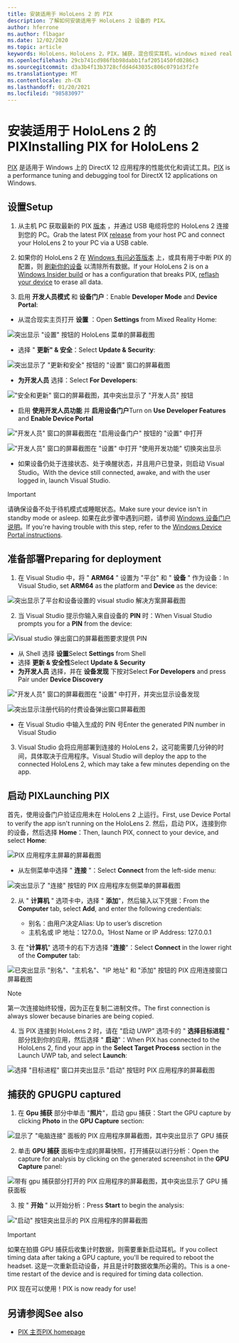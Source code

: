 ```yaml
---
title: 安装适用于 HoloLens 2 的 PIX
description: 了解如何安装适用于 HoloLens 2 设备的 PIX。
author: hferrone
ms.author: flbagar
ms.date: 12/02/2020
ms.topic: article
keywords: HoloLens，HoloLens 2，PIX，捕获，混合现实耳机，windows mixed reality 耳机，虚拟现实耳机
ms.openlocfilehash: 29cb741cd986fbb98dabb1faf2051450fd0286c3
ms.sourcegitcommit: d3a3b4f13b3728cfdd4d43035c806c0791d3f2fe
ms.translationtype: MT
ms.contentlocale: zh-CN
ms.lasthandoff: 01/20/2021
ms.locfileid: "98583097"
---
```

# <a name="installing-pix-for-hololens-2"></a><span data-ttu-id="7ac91-104">安装适用于 HoloLens 2 的 PIX</span><span class="sxs-lookup"><span data-stu-id="7ac91-104">Installing PIX for HoloLens 2</span></span>

<span data-ttu-id="7ac91-105">[PIX](https://devblogs.microsoft.com/pix) 是适用于 Windows 上的 DirectX 12 应用程序的性能优化和调试工具。</span><span class="sxs-lookup"><span data-stu-id="7ac91-105">[PIX](https://devblogs.microsoft.com/pix) is a performance tuning and debugging tool for DirectX 12 applications on Windows.</span></span> 

## <a name="setup"></a><span data-ttu-id="7ac91-106">设置</span><span class="sxs-lookup"><span data-stu-id="7ac91-106">Setup</span></span>

1. <span data-ttu-id="7ac91-107">从主机 PC 获取最新的 PIX [版本]( https://devblogs.microsoft.com/pix/download) ，并通过 USB 电缆将您的 HoloLens 2 连接到您的 PC。</span><span class="sxs-lookup"><span data-stu-id="7ac91-107">Grab the latest PIX [release]( https://devblogs.microsoft.com/pix/download) from your host PC and connect your HoloLens 2 to your PC via a USB cable.</span></span>

2. <span data-ttu-id="7ac91-108">如果你的 HoloLens 2 在 [Windows 有问必答版本](https://insider.windows.com) 上，或具有用于中断 PIX 的配置，则  [刷新你的设备](/hololens/hololens-recovery) 以清除所有数据。</span><span class="sxs-lookup"><span data-stu-id="7ac91-108">If your HoloLens 2 is on a [Windows Insider build](https://insider.windows.com) or has a configuration that breaks PIX,  [reflash your device](/hololens/hololens-recovery) to erase all data.</span></span>

3. <span data-ttu-id="7ac91-109">启用 **开发人员模式** 和 **设备门户**：</span><span class="sxs-lookup"><span data-stu-id="7ac91-109">Enable **Developer Mode** and **Device Portal**:</span></span>

* <span data-ttu-id="7ac91-110">从混合现实主页打开 **设置** ：</span><span class="sxs-lookup"><span data-stu-id="7ac91-110">Open **Settings** from Mixed Reality Home:</span></span>

![突出显示 "设置" 按钮的 HoloLens 菜单的屏幕截图](images/pix-img-01.jpg)

* <span data-ttu-id="7ac91-112">选择 " **更新" & 安全**：</span><span class="sxs-lookup"><span data-stu-id="7ac91-112">Select **Update & Security**:</span></span>

![突出显示了 "更新和安全" 按钮的 "设置" 窗口的屏幕截图](images/pix-img-02.jpg)

* <span data-ttu-id="7ac91-114">**为开发人员** 选择：</span><span class="sxs-lookup"><span data-stu-id="7ac91-114">Select **For Developers**:</span></span>

!["安全和更新" 窗口的屏幕截图，其中突出显示了 "开发人员" 按钮](images/pix-img-03.jpg)

* <span data-ttu-id="7ac91-116">启用 **使用开发人员功能** 并 **启用设备门户**</span><span class="sxs-lookup"><span data-stu-id="7ac91-116">Turn on **Use Developer Features** and **Enable Device Portal**</span></span>

!["开发人员" 窗口的屏幕截图在 "启用设备门户" 按钮的 "设置" 中打开](images/pix-img-04.jpg)

!["开发人员" 窗口的屏幕截图在 "设置" 中打开 "使用开发功能" 切换突出显示](images/pix-img-05.jpg)

* <span data-ttu-id="7ac91-119">如果设备仍处于连接状态、处于唤醒状态，并且用户已登录，则启动 Visual Studio。</span><span class="sxs-lookup"><span data-stu-id="7ac91-119">With the device still connected, awake, and with the user logged in, launch Visual Studio.</span></span>

> [!IMPORTANT]
> <span data-ttu-id="7ac91-120">请确保设备不处于待机模式或睡眠状态。</span><span class="sxs-lookup"><span data-stu-id="7ac91-120">Make sure your device isn't in standby mode or asleep.</span></span> <span data-ttu-id="7ac91-121">如果在此步骤中遇到问题，请参阅 [Windows 设备门户说明](./using-the-windows-device-portal.md)。</span><span class="sxs-lookup"><span data-stu-id="7ac91-121">If you're having trouble with this step, refer to the [Windows Device Portal instructions](./using-the-windows-device-portal.md).</span></span>

## <a name="preparing-for-deployment"></a><span data-ttu-id="7ac91-122">准备部署</span><span class="sxs-lookup"><span data-stu-id="7ac91-122">Preparing for deployment</span></span>

1. <span data-ttu-id="7ac91-123">在 Visual Studio 中，将 " **ARM64** " 设置为 "平台" 和 " **设备** " 作为设备：</span><span class="sxs-lookup"><span data-stu-id="7ac91-123">In Visual Studio, set **ARM64** as the platform and **Device** as the device:</span></span>

![突出显示了平台和设备设置的 visual studio 解决方案屏幕截图](images/pix-img-06.png)

2. <span data-ttu-id="7ac91-125">当 Visual Studio 提示你输入来自设备的 **PIN** 时：</span><span class="sxs-lookup"><span data-stu-id="7ac91-125">When Visual Studio prompts you for a **PIN** from the device:</span></span>

![Visual studio 弹出窗口的屏幕截图要求提供 PIN](images/pix-img-07.png)

* <span data-ttu-id="7ac91-127">从 Shell 选择 **设置**</span><span class="sxs-lookup"><span data-stu-id="7ac91-127">Select **Settings** from Shell</span></span>
* <span data-ttu-id="7ac91-128">选择 **更新 & 安全性**</span><span class="sxs-lookup"><span data-stu-id="7ac91-128">Select **Update & Security**</span></span>
* <span data-ttu-id="7ac91-129">**为开发人员** 选择，并在 **设备发现** 下按对</span><span class="sxs-lookup"><span data-stu-id="7ac91-129">Select **For Developers** and press Pair under **Device Discovery**</span></span> 

!["开发人员" 窗口的屏幕截图在 "设置" 中打开，并突出显示设备发现](images/pix-img-08.jpg)

![突出显示注册代码的付费设备弹出窗口屏幕截图](images/pix-img-09.jpg)

* <span data-ttu-id="7ac91-132">在 Visual Studio 中输入生成的 PIN 号</span><span class="sxs-lookup"><span data-stu-id="7ac91-132">Enter the generated PIN number in Visual Studio</span></span>

3. <span data-ttu-id="7ac91-133">Visual Studio 会将应用部署到连接的 HoloLens 2，这可能需要几分钟的时间，具体取决于应用程序。</span><span class="sxs-lookup"><span data-stu-id="7ac91-133">Visual Studio will deploy the app to the connected HoloLens 2, which may take a few minutes depending on the app.</span></span>

## <a name="launching-pix"></a><span data-ttu-id="7ac91-134">启动 PIX</span><span class="sxs-lookup"><span data-stu-id="7ac91-134">Launching PIX</span></span>

<span data-ttu-id="7ac91-135">首先，使用设备门户验证应用未在 HoloLens 2 上运行。</span><span class="sxs-lookup"><span data-stu-id="7ac91-135">First, use Device Portal to verify the app isn't running on the HoloLens 2.</span></span> <span data-ttu-id="7ac91-136">然后，启动 PIX，连接到你的设备，然后选择 **Home**：</span><span class="sxs-lookup"><span data-stu-id="7ac91-136">Then, launch PIX, connect to your device, and select **Home**:</span></span>

![PIX 应用程序主屏幕的屏幕截图](images/pix-img-10.png)

* <span data-ttu-id="7ac91-138">从左侧菜单中选择 " **连接** "：</span><span class="sxs-lookup"><span data-stu-id="7ac91-138">Select **Connect** from the left-side menu:</span></span>

![突出显示了 "连接" 按钮的 PIX 应用程序左侧菜单的屏幕截图](images/pix-img-11.png)

2. <span data-ttu-id="7ac91-140">从 " **计算机** " 选项卡中，选择 " **添加**"，然后输入以下凭据：</span><span class="sxs-lookup"><span data-stu-id="7ac91-140">From the **Computer** tab, select **Add**, and enter the following credentials:</span></span>
    * <span data-ttu-id="7ac91-141">别名：由用户决定</span><span class="sxs-lookup"><span data-stu-id="7ac91-141">Alias: Up to user’s discretion</span></span>
    * <span data-ttu-id="7ac91-142">主机名或 IP 地址：127.0.0。1</span><span class="sxs-lookup"><span data-stu-id="7ac91-142">Host Name or IP Address: 127.0.0.1</span></span>

3. <span data-ttu-id="7ac91-143">在 "**计算机**" 选项卡的右下方选择 "**连接**"：</span><span class="sxs-lookup"><span data-stu-id="7ac91-143">Select **Connect** in the lower right of the **Computer** tab:</span></span>

![已突出显示 "别名"、"主机名"、"IP 地址" 和 "添加" 按钮的 PIX 应用连接窗口屏幕截图](images/pix-img-12.png)

> [!NOTE]
> <span data-ttu-id="7ac91-145">第一次连接始终较慢，因为正在复制二进制文件。</span><span class="sxs-lookup"><span data-stu-id="7ac91-145">The first connection is always slower because binaries are being copied.</span></span>

4. <span data-ttu-id="7ac91-146">当 PIX 连接到 HoloLens 2 时，请在 "启动 UWP" 选项卡的 " **选择目标进程** " 部分找到你的应用，然后选择 " **启动**"：</span><span class="sxs-lookup"><span data-stu-id="7ac91-146">When PIX has connected to the HoloLens 2, find your app in the **Select Target Process** section in the Launch UWP tab, and select **Launch**:</span></span>

![选择 "目标进程" 窗口并突出显示 "启动" 按钮时 PIX 应用程序的屏幕截图](images/pix-img-13.png)

## <a name="gpu-captured"></a><span data-ttu-id="7ac91-148">捕获的 GPU</span><span class="sxs-lookup"><span data-stu-id="7ac91-148">GPU captured</span></span>

1. <span data-ttu-id="7ac91-149">在 **Gpu 捕获** 部分中单击 "**照片**"，启动 gpu 捕获：</span><span class="sxs-lookup"><span data-stu-id="7ac91-149">Start the GPU capture by clicking **Photo** in the **GPU Capture** section:</span></span>

![显示了 "电脑连接" 面板的 PIX 应用程序屏幕截图，其中突出显示了 GPU 捕获](images/pix-img-14.png)

2. <span data-ttu-id="7ac91-151">单击 **GPU 捕获** 面板中生成的屏幕快照，打开捕获以进行分析：</span><span class="sxs-lookup"><span data-stu-id="7ac91-151">Open the capture for analysis by clicking on the generated screenshot in the **GPU Capture** panel:</span></span>

![带有 gpu 捕获部分打开的 PIX 应用程序的屏幕截图，其中突出显示了 GPU 捕获面板](images/pix-img-15.png)

3. <span data-ttu-id="7ac91-153">按 " **开始** " 以开始分析：</span><span class="sxs-lookup"><span data-stu-id="7ac91-153">Press **Start** to begin the analysis:</span></span>

!["启动" 按钮突出显示的 PIX 应用程序的屏幕截图](images/pix-img-16.png)

> [!IMPORTANT]
> <span data-ttu-id="7ac91-155">如果在拍摄 GPU 捕获后收集计时数据，则需要重新启动耳机。</span><span class="sxs-lookup"><span data-stu-id="7ac91-155">If you collect timing data after taking a GPU capture, you'll be required to reboot the headset.</span></span> <span data-ttu-id="7ac91-156">这是一次重新启动设备，并且是计时数据收集所必需的。</span><span class="sxs-lookup"><span data-stu-id="7ac91-156">This is a one-time restart of the device and is required for timing data collection.</span></span>

<span data-ttu-id="7ac91-157">PIX 现在可以使用！</span><span class="sxs-lookup"><span data-stu-id="7ac91-157">PIX is now ready for use!</span></span>

## <a name="see-also"></a><span data-ttu-id="7ac91-158">另请参阅</span><span class="sxs-lookup"><span data-stu-id="7ac91-158">See also</span></span>
* [<span data-ttu-id="7ac91-159">PIX 主页</span><span class="sxs-lookup"><span data-stu-id="7ac91-159">PIX homepage</span></span>](https://devblogs.microsoft.com/pix)